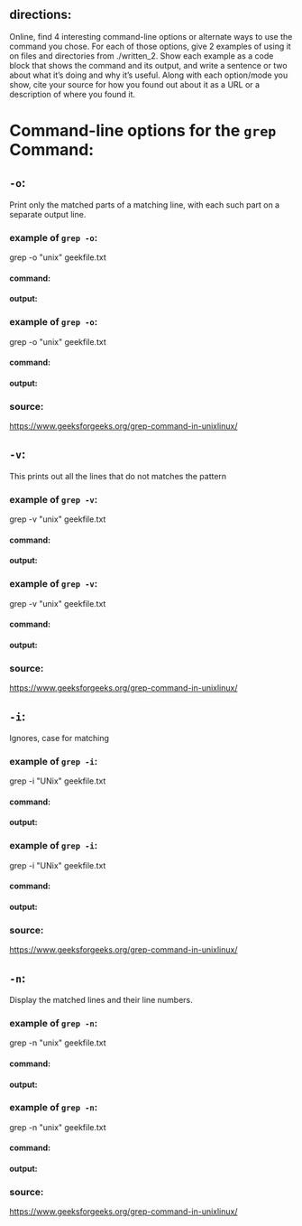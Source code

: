 ## directions:
Online, find 4 interesting command-line options or alternate ways to use the command you chose. 
For each of those options, give 2 examples of using it on files and directories from ./written_2. 
Show each example as a code block that shows the command and its output, and write a sentence or two about what it’s doing and why it’s useful.
Along with each option/mode you show, cite your source for how you found out about it as a URL or a description of where you found it.

# Command-line options for the `grep` Command:

## `-o`: 
Print only the matched parts of a matching line, with each such part on a separate output line.

### example of `grep -o`:
grep -o "unix" geekfile.txt
#### command:

#### output:

### example of `grep -o`:
grep -o "unix" geekfile.txt
#### command:

#### output:

### source:
https://www.geeksforgeeks.org/grep-command-in-unixlinux/

## `-v`:
This prints out all the lines that do not matches the pattern

### example of `grep -v`:
grep -v "unix" geekfile.txt
#### command:

#### output:

### example of `grep -v`:
grep -v "unix" geekfile.txt
#### command:

#### output:

### source:
https://www.geeksforgeeks.org/grep-command-in-unixlinux/

## `-i`:
Ignores, case for matching

### example of `grep -i`:
grep -i "UNix" geekfile.txt
#### command:

#### output:

### example of `grep -i`:
grep -i "UNix" geekfile.txt
#### command:

#### output:

### source:
https://www.geeksforgeeks.org/grep-command-in-unixlinux/

## `-n`:
Display the matched lines and their line numbers.

### example of `grep -n`:
grep -n "unix" geekfile.txt
#### command:

#### output:

### example of `grep -n`:
grep -n "unix" geekfile.txt
#### command:

#### output:

### source:
https://www.geeksforgeeks.org/grep-command-in-unixlinux/

